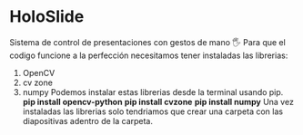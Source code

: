 # HoloSlide
Sistema de control de presentaciones con gestos de mano 🖐
Para que el codigo funcione a la perfección necesitamos tener instaladas las librerias:
1. OpenCV
2. cv zone
3. numpy
Podemos instalar estas librerias desde la terminal usando pip.
**pip install opencv-python**
**pip install cvzone**
**pip install numpy**
Una vez instaladas las librerias solo tendriamos que crear una carpeta con las diapositivas adentro de la carpeta.
